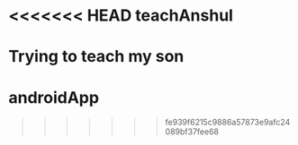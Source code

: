 <<<<<<< HEAD
teachAnshul
===========

Trying to teach my son
=======
androidApp
==========
>>>>>>> fe939f6215c9886a57873e9afc24089bf37fee68
